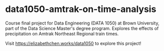 # data1050-amtrak-on-time-analysis

Course final project for Data Engineering (DATA 1050) at Brown University, part of the Data Science Master's degree program. Explores the effects of precipitation on Amtrak Northeast Regional train times.

Visit https://elizabethchen.works/data1050 to explore this project!
